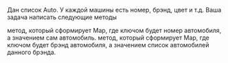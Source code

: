 Дан список Auto. У каждой машины есть номер, брэнд, цвет и т.д. 
Ваша задача написать следующие методы

метод, который сформирует Map, где ключом будет номер автомобиля, 
а значением сам автомобиль.
метод, который сформирует Map, где ключом будет брэнд автомобиля, 
а значением список автомобилей данного брэнда.
